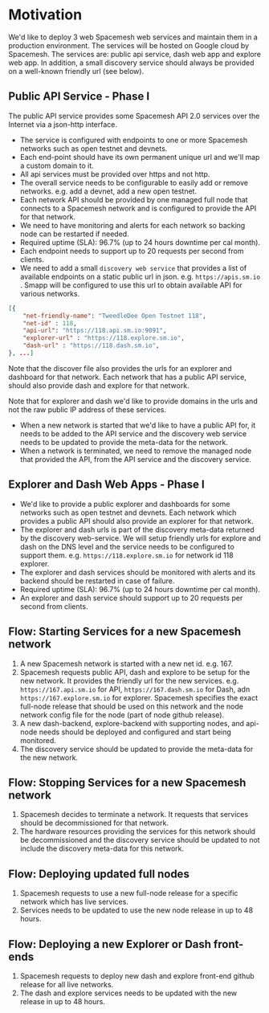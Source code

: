 # Motivation
We'd like to deploy 3 web Spacemesh web services and maintain them in a production environment. The services will be hosted on Google cloud by Spacemesh. The services are: public api service, dash web app and explore web app. In addition, a small discovery service should always be provided on a well-known friendly url (see below).

## Public API Service - Phase I
The public API service provides some Spacemesh API 2.0 services over the Internet via a json-http interface.
- The service is configured with endpoints to one or more Spacemesh networks such as open testnet and devnets.
- Each end-point should have its own permanent unique url and we'll map a custom domain to it.
- All api services must be provided over https and not http.
- The overall service needs to be configurable to easily add or remove networks. e.g. add a devnet, add a new open testnet.
- Each network API should be provided by one managed full node that connects to a Spacemesh network and is configured to provide the API for that network.
- We need to have monitoring and alerts for each network so backing node can be restarted if needed.
- Required uptime (SLA): 96.7% (up to 24 hours downtime per cal month).
- Each endpoint needs to support up to 20 requests per second from clients.
- We need to add a small `discovery web service` that provides a list of available endpoints on a static public url in json. e.g. `https://apis.sm.io` . Smapp will be configured to use this url to obtain available API for various networks.

```json
[{
    "net-friendly-name": "TweedleDee Open Testnet 118",
    "net-id" : 118,
    "api-url": "https://118.api.sm.io:9091",
    "explorer-url" : "https://118.explore.sm.io",
    "dash-url" : "https://118.dash.sm.io",
}, ...]
```

Note that the discover file also provides the urls for an explorer and dashboard for that network. Each network that has a public API service, should also provide dash and explore for that network.

Note that for explorer and dash we'd like to provide domains in the urls and not the raw public IP address of these services.

- When a new network is started that we'd like to have a public API for, it needs to be added to the API service and the discovery web service needs to be updated to provide the meta-data for the network.
- When a network is terminated, we need to remove the managed node that provided the API, from the API service and the discovery service.

## Explorer and Dash Web Apps - Phase I
- We'd like to provide a public explorer and dashboards for some networks such as open testnet and devnets. Each network which provides a public API should also provide an explorer for that network.
- The explorer and dash urls is part of the discovery meta-data returned by the discovery web-service. We will setup friendly urls for explore and dash on the DNS level and the service needs to be configured to support them. e.g. `https://118.explore.sm.io` for network id 118 explorer.
- The explorer and dash services should be monitored with alerts and its backend should be restarted in case of failure.
- Required uptime (SLA): 96.7% (up to 24 hours downtime per cal month).
- An explorer and dash service should support up to 20 requests per second from clients.

## Flow: Starting Services for a new Spacemesh network
1. A new Spacemesh network is started with a new net id. e.g. 167.
2. Spacemesh requests public API, dash and explore to be setup for the new network. It provides the friendly url for the new services. e.g. `https://167.api.sm.io` for API, `https://167.dash.sm.io` for Dash, adn `https://167.explore.sm.io` for explorer. Spacemesh specifies the exact full-node release that should be used on this network and the node network config file for the node (part of node github release).
3. A new dash-backend, explore-backend with supporting nodes, and api-node needs should be deployed and configured and start being monitored.
4. The discovery service should be updated to provide the meta-data for the new network.

## Flow: Stopping Services for a new Spacemesh network
1. Spacemesh decides to terminate a network. It requests that services should be decommissioned for that network.
2. The hardware resources providing the services for this network should be decommissioned and the discovery service should be updated to not include the discovery meta-data for this network.

## Flow: Deploying updated full nodes
1. Spacemesh requests to use a new full-node release for a specific network which has live services.
2. Services needs to be updated to use the new node release in up to 48 hours.

## Flow: Deploying a new Explorer or Dash front-ends
1. Spacemesh requests to deploy new dash and explore front-end github release for all live networks.
2. The dash and explore services needs to be updated with the new release in up to 48 hours.

